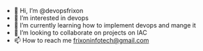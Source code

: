 - 👋 Hi, I’m @devopsfrixon
- 👀 I’m interested in devops 
- 🌱 I’m currently learning how to implement devops and mange it
- 💞️ I’m looking to collaborate on projects on IAC
- 📫 How to reach me frixoninfotech@gmail.com

<!---
devopsfrixon/devopsfrixon is a ✨ special ✨ repository because its `README.md` (this file) appears on your GitHub profile.
You can click the Preview link to take a look at your changes.
--->
